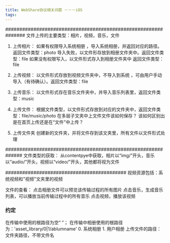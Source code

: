 ```yaml
---
title: WebShare协议相关问题 －－－iOS
tags:
---
```

###############################################################
 文件上传的主要类型：相片，视频，音乐，文件
1. 上传相片：
    如果有权限导入系统相册 ，导入系统相册，并返回对应的路径。  返回文件类型：photo
                         导入失败，以文件形存放到相册文件夹中。返回文件类型：file
    如果没有权限写入，以文件形式存入到相册文件夹中 返回文件类型：file

2. 上传视频：
    以文件形式存放到视频文件夹中，不导入到系统 ，可由用户手动导入（有待确认）。返回文件类型：file  

3. 上传音乐：
  以文件形式存在音乐文件夹中，并导入音乐列表里，返回文件类型：music

4. 上传文件：
  根据文件类型，以文件形式存放到对应的文件夹中，返回文件类型：file/music/photo
  在多层子文夹中上文件文件该如何保存？
  该如何区别出是在首页上传还是在“文件”中上传？

5. 上传文件夹
  创建新的文件夹，并将文件存到该文夹里，所有文件以文件形式处理

##############################################################
文件类型的获取：
  从contentpye中获取，相片以“img/”开头，音乐以“audio/”开头，视频以“video/”开头，其他都将视为文件


###########################################
  视频资源包括：系统视频和"视频"文夹里的视频

文件的查看：
  点击相册文件可以预览该传输过程的所有图片
  点击音乐，生成音乐列表，可以播放当前传输过程中的所有音乐
  点击视频，播放该视频

### 约定
  在传输中使用的根路径为空“ ”；
  在传输中相册使用的根路径为：'asset_library/0|1/ablumname'   0. 系统相册 1. 用户相册
  上传文件的路径：文件夹路径，不带文件名
